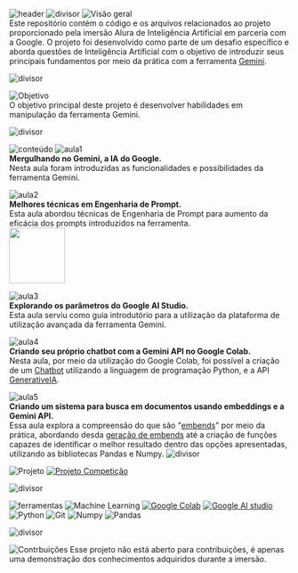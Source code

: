![header](https://github.com/Thamine-sumaya/Alura-Intelig-ncia-Artificial/assets/160533319/19a25b6e-39fa-4128-b059-f693fc6e1393)
![divisor](https://github.com/Thamine-sumaya/Alura-Intelig-ncia-Artificial/assets/160533319/75af3c81-6878-4676-b8e2-2c5e188ebc55)
![Visão geral](https://github.com/Thamine-sumaya/Alura-Intelig-ncia-Artificial/assets/160533319/313b4792-5580-4688-9aff-910dab9a6092)
<br>
Este repositório contém o código e os arquivos relacionados ao projeto proporcionado pela imersão Alura de Inteligência Artificial em parceria com a Google. O projeto foi desenvolvido como parte de um desafio específico e aborda questões de Inteligência Artificial com o objetivo de introduzir seus principais fundamentos por meio da prática com a ferramenta [Gemini](https://gemini.google.com/app).

![divisor](https://github.com/Thamine-sumaya/Alura-Intelig-ncia-Artificial/assets/160533319/75af3c81-6878-4676-b8e2-2c5e188ebc55)

![Objetivo](https://github.com/Thamine-sumaya/Alura-Intelig-ncia-Artificial/assets/160533319/70183127-b286-49cb-b81c-01eacaff867c)
<br>
O objetivo principal deste projeto é desenvolver habilidades em manipulação da ferramenta Gemini.

![divisor](https://github.com/Thamine-sumaya/Alura-Intelig-ncia-Artificial/assets/160533319/75af3c81-6878-4676-b8e2-2c5e188ebc55)

![conteúdo](https://github.com/Thamine-sumaya/Alura-Intelig-ncia-Artificial/assets/160533319/e7d808be-2c3d-4def-a46e-ab348963bfb5)
![aula1](https://github.com/Thamine-sumaya/Alura-Intelig-ncia-Artificial/assets/160533319/08c8c51b-5d03-4e22-94ed-89c27023d5ed)
<br>
<b>Mergulhando no Gemini, a IA do Google.</b> <BR>
Nesta aula foram introduzidas as funcionalidades e possibilidades da ferramenta Gemini.

![aula2](https://github.com/Thamine-sumaya/Alura-Intelig-ncia-Artificial/assets/160533319/146fcd33-42a5-43b6-a834-a38213ea2f9c)
<br>
<b>Melhores técnicas em Engenharia de Prompt.</b> <BR>
Esta aula abordou técnicas de Engenharia de Prompt para aumento da eficácia dos prompts introduzidos na ferramenta.
<br>
<a href="https://crocus-tuesday-cd5.notion.site/Gemini-03d1d179623e42bfa45218f408eaba2b?pvs=4">
   <img src="https://github.com/Thamine-sumaya/Alura-Artificial-Intelligence/assets/160533319/9267ced9-0fdb-4f77-870f-2374510943ea" width="100" >
</a>

![aula3](https://github.com/Thamine-sumaya/Alura-Intelig-ncia-Artificial/assets/160533319/1b0049e6-1f17-467c-aa1d-fffa6394e94d)
<br>
<b>Explorando os parâmetros do Google AI Studio.</b> <BR>
Esta aula serviu como guia introdutório para a utilização da plataforma de utilização avançada da ferramenta Gemini.

![aula4](https://github.com/Thamine-sumaya/Alura-Intelig-ncia-Artificial/assets/160533319/a2300ae1-3fc0-4bc8-9a5c-6d1e0b10523b)
<br>
<B>Criando seu próprio chatbot com a Gemini API no Google Colab.</b> <BR>
Nesta aula, por meio da utilização do Google Colab, foi possível a criação de um [Chatbot](https://github.com/Thamine-S/Alura-Artificial-Intelligence/blob/main/Criando_meu_primeiro_Chatbot.ipynb) utilizando a linguagem de programação Python, e a API [GenerativeIA](https://cloud.google.com/vertex-ai/generative-ai/docs/model-reference/overview?hl=pt-br).

![aula5](https://github.com/Thamine-sumaya/Alura-Intelig-ncia-Artificial/assets/160533319/0a28dbc0-fc49-481a-b6b4-3088732ee830)
<br>
<b>Criando um sistema para busca em documentos usando embeddings e a Gemini API.</b> <BR>
Essa aula explora a compreensão do que são "[embends](https://ai.google.dev/gemini-api/tutorials/document_search?hl=pt-br)" por meio da prática, abordando desda [geração de embends](https://github.com/Thamine-S/Alura-Artificial-Intelligence/blob/main/Explorando_a_utilização_de_Embends.ipynb) até a criação de funções capazes de identificar o melhor resultado dentro das opções apresentadas, utilizando as bibliotecas Pandas e Numpy.
![divisor](https://github.com/Thamine-S/Alura-Intelig-ncia-Artificial/assets/160533319/75af3c81-6878-4676-b8e2-2c5e188ebc55)

![Projeto](https://github.com/Thamine-sumaya/Alura-Intelig-ncia-Artificial/assets/160533319/8837c2da-13b0-46ec-8f04-d0f6d3e262ec)
  [![Projeto Competição](https://github-readme-stats.vercel.app/api/pin/?username=Thamine-S&repo=Alura-Projeto-Sustentar&border_color=3EE3A4&bg_color=0D1117&title_color=ffffff&text_color=128DAA&icon_color=9EFF01)](https://github.com/Thamine-S/Projeto-Alura-Chatbot) 
  
![divisor](https://github.com/Thamine-sumaya/Alura-Intelig-ncia-Artificial/assets/160533319/75af3c81-6878-4676-b8e2-2c5e188ebc55)

![ferramentas](https://github.com/Thamine-sumaya/Alura-Intelig-ncia-Artificial/assets/160533319/014e1004-f358-4fcc-a3c3-9222040b665b)
![Machine Learning](https://img.shields.io/badge/Gemini-000000?style=for-the-badge&logo=googlebard&logoColor=4993E6)
[![Google Colab](https://img.shields.io/badge/Colab-4796E4?style=for-the-badge&logo=googlecolab&color=000000)](https://colab.google)
[![Google AI studio](https://img.shields.io/badge/studio-000000?style=for-the-badge&logo=google&logoColor=4993E6)](https://aistudio.google.com/app/prompts/new_chat)
![Python](https://img.shields.io/badge/python-000000?style=for-the-badge&logo=python&logoColor=4993E6)
![Git](https://img.shields.io/badge/github-000000.svg?style=for-the-badge&logo=git&logoColor=4993E6)
![Numpy](https://img.shields.io/badge/Numpy-000000?style=for-the-badge&logo=numpy&logoColor=4993E6)
![Pandas](https://img.shields.io/badge/Pandas-000000?style=for-the-badge&logo=pandas&logoColor=4993E6)

![divisor](https://github.com/Thamine-sumaya/Alura-Intelig-ncia-Artificial/assets/160533319/75af3c81-6878-4676-b8e2-2c5e188ebc55)

![Contrbuições](https://github.com/Thamine-sumaya/Alura-Intelig-ncia-Artificial/assets/160533319/35f30be2-b27e-494f-8fba-b589889e52d4)
Esse projeto não está aberto para contribuições, é apenas uma demonstração dos conhecimentos adquiridos durante a imersão.
